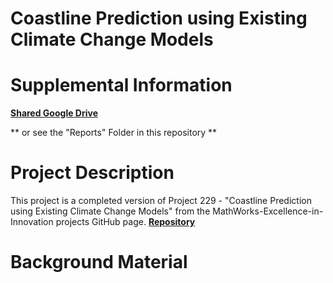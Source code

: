 # Coastline Prediction using Existing Climate Change Models  

# Supplemental Information

<strong>[Shared Google Drive](https://drive.google.com/drive/u/1/folders/0ADMDjP3qvYbcUk9PVA)</strong>

** or see the "Reports" Folder in this repository ** 


# Project Description 
This project is a completed version of Project 229 - "Coastline Prediction using Existing Climate Change Models" from the MathWorks-Excellence-in-Innovation projects GitHub page. <strong>[Repository](https://github.com/mathworks/MathWorks-Excellence-in-Innovation/blob/main/projects/Coastline%20Prediction%20using%20Existing%20Climate%20Change%20Models/README.md)</strong>


# Background Material





